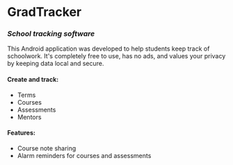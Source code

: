 # GradTracker

### *School tracking software*

This Android application was developed to help students keep track of schoolwork. It's completely free to use, has no ads, and values your privacy by keeping data local and secure.

#### Create and track:
- Terms
- Courses
- Assessments
- Mentors

#### Features:
- Course note sharing
- Alarm reminders for courses and assessments
